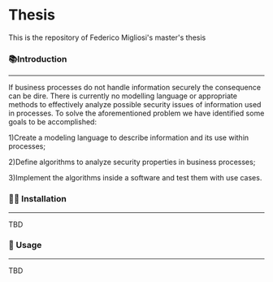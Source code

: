 # Thesis
This is the repository of Federico Migliosi's master's thesis

### 📚Introduction
---
If business processes do not handle information securely the consequence can be dire. There is currently no modelling language or appropriate methods to effectively analyze possible security issues of information used in processes. 
To solve the aforementioned problem we have identified some goals to be accomplished:

1)Create a modeling language to describe information and its use within processes;

2)Define algorithms to analyze security properties in business processes;

3)Implement the algorithms inside a software and test them with use cases.

### 👨‍💻 Installation
---
TBD

### 🧐 Usage
---
TBD
